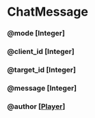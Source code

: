 # ChatMessage

### @mode [Integer]
### @client_id [Integer]
### @target_id [Integer]
### @message [Integer]
### @author [[Player](../classes/Player.md)]